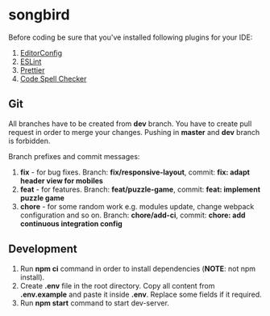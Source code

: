 # songbird

Before coding be sure that you've installed following plugins for your IDE:

1. [EditorConfig](https://marketplace.visualstudio.com/items?itemName=EditorConfig.EditorConfig)
2. [ESLint](https://marketplace.visualstudio.com/items?itemName=dbaeumer.vscode-eslint)
3. [Prettier](https://marketplace.visualstudio.com/items?itemName=esbenp.prettier-vscode)
4. [Code Spell Checker](https://marketplace.visualstudio.com/items?itemName=streetsidesoftware.code-spell-checker)

## Git

All branches have to be created from **dev** branch. You have to create pull request in order to merge your changes. Pushing in **master** and **dev** branch is forbidden.

Branch prefixes and commit messages:

1. **fix** - for bug fixes. Branch: **fix/responsive-layout**, commit: **fix: adapt header view for mobiles**
2. **feat** - for features. Branch: **feat/puzzle-game**, commit: **feat: implement puzzle game**
3. **chore** - for some random work e.g. modules update, change webpack configuration and so on. Branch: **chore/add-ci**, commit: **chore: add continuous integration config**

## Development

1. Run **npm ci** command in order to install dependencies (**NOTE**: not npm install).
2. Create **.env** file in the root directory. Copy all content from **.env.example** and paste it inside **.env**. Replace some fields if it required.
3. Run **npm start** command to start dev-server.
